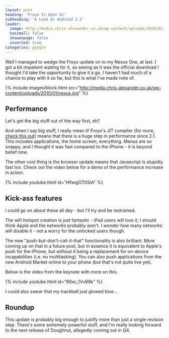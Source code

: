 ```yaml
---
layout: post
heading: 'Froyo Is Upon Us'
subheading: 'A Look At Android 2.2'
leader:
  image: http://media.chris-alexander.co.uk/wp-content/uploads/2010/01/nexus.jpg
  hassmall: false
  showonpage: false
  inverted: true
categories: google
---
```


Well I managed to wedge the Froyo update on to my Nexus One, at last. I got a bit impatient waiting for it, so seeing as it was the official download I thought I'd take the opportunity to give it a go. I haven't had much of a chance to play with it so far, but this is what I've made note of.

{% include images/block.html src="http://media.chris-alexander.co.uk/wp-content/uploads/2010/01/nexus.jpg" %}

## Performance

Let's get the big stuff out of the way first, eh?

And when I say big stuff, I really mean it! Froyo's JIT compiler (for more, [check this out](http://www.intomobile.com/2010/05/12/android-2-2-benchmarked-450-faster-than-2-1.html)) means that there is a huge step in performance since 2.1. This includes applications, the home screen, everything. Menus are so snappy, and I thought it was fast compared to the iPhone - it is beyond belief now.

The other cool thing is the browser update means that Javascript is stupidly fast too. Check out the video below for a demo of the performance increase in action.

{% include youtube.html id="HfwqjGT0SiA" %}

## Kick-ass features

I could go on about these all day - but I'll try and be restrained.

The wifi hotspot creation is just fantastic - iPad users will love it, I should think Apple and the networks probably won't. I wonder how many networks will disable it - not a worry for the unlocked users though.

The new "push-but-don't-call-it-that" functionality is also brilliant. More coming up on that in a future post, but in essence it is equivalent to Apple's push for the iPhone, but without it being a replacement for on-device incapabilities (i.e. no multitasking). You can also push applications from the new Android Market online to your phone (but that's not quite live yet).

Below is the video from the keynote with more on this.

{% include youtube.html id="89xc_1Vv69k" %}

I could also swear that my trackball just glowed blue...

## Roundup

This update is probably big enough to justify more than just a single revision step. There's some extremely powerful stuff, and I'm really looking forward to the next release of Doughnut, allegedly coming out in Q4.
